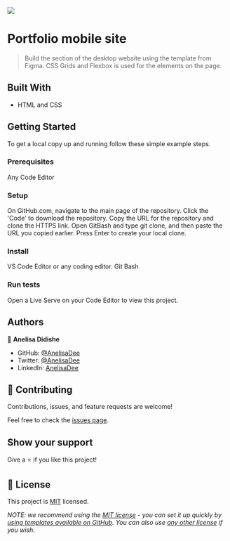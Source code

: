 ![](https://img.shields.io/badge/Microverse-blueviolet)

# Portfolio mobile site

> Build the section of the desktop website using the template from Figma. CSS Grids and Flexbox is used for the elements on the page.


## Built With

-  HTML and CSS

## Getting Started


To get a local copy up and running follow these simple example steps.

### Prerequisites
Any Code Editor
### Setup
On GitHub.com, navigate to the main page of the repository.
Click the 'Code' to download the repository.
Copy the URL for the repository and clone the HTTPS link.
Open GitBash and type git clone, and then paste the URL you copied earlier.
Press Enter to create your local clone.
### Install
VS Code Editor or any coding editor.
Git Bash
### Run tests
Open a Live Serve on your Code Editor to view this project.

## Authors

👤 **Anelisa Didishe**

- GitHub: [@AnelisaDee](https://github.com/AnelisaDee)
- Twitter: [@AnelisaDee](https://twitter.com/AnelisaDee)
- LinkedIn: [AnelisaDee](https://linkedin.com/in/AnelisaDee)


## 🤝 Contributing

Contributions, issues, and feature requests are welcome!

Feel free to check the [issues page](../../issues/).

## Show your support

Give a ⭐️ if you like this project!


## 📝 License

This project is [MIT](./LICENSE) licensed.

_NOTE: we recommend using the [MIT license](https://choosealicense.com/licenses/mit/) - you can set it up quickly by [using templates available on GitHub](https://docs.github.com/en/communities/setting-up-your-project-for-healthy-contributions/adding-a-license-to-a-repository). You can also use [any other license](https://choosealicense.com/licenses/) if you wish._